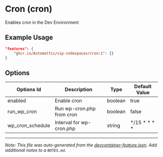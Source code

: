 
# Cron (cron)

Enables cron in the Dev Environment

## Example Usage

```json
"features": {
    "ghcr.io/Automattic/vip-codespaces/cron:1": {}
}
```

## Options

| Options Id | Description | Type | Default Value |
|-----|-----|-----|-----|
| enabled | Enable cron | boolean | true |
| run_wp_cron | Run wp-cron.php from cron | boolean | false |
| wp_cron_schedule | Interval for wp-cron.php | string | */15 * * * * |



---

_Note: This file was auto-generated from the [devcontainer-feature.json](https://github.com/Automattic/vip-codespaces/blob/main/features/src/cron/devcontainer-feature.json).  Add additional notes to a `NOTES.md`._
